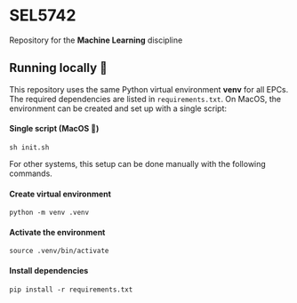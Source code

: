 # SEL5742
Repository for the **Machine Learning** discipline

## Running locally 🚀
This repository uses the same Python virtual environment **venv** for all EPCs. The required dependencies are listed in `requirements.txt`. On MacOS, the environment can be created and set up with a single script:

#### Single script (MacOS 🍎)
```
sh init.sh
```

For other systems, this setup can be done manually with the following commands.

#### Create virtual environment
```
python -m venv .venv
```

#### Activate the environment
```
source .venv/bin/activate
```

#### Install dependencies
```
pip install -r requirements.txt
```